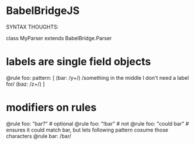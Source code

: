 # BabelBridgeJS

SYNTAX THOUGHTS:

class MyParser extends BabelBridge.Parser

  # labels are single field objects
  @rule foo:
    pattern: [
      (bar: /y+/)
      /something in the middle I don't need a label for/
      (baz: /z+/)
    ]

  # modifiers on rules
  @rule foo: "bar?" # optional
  @rule foo: "!bar" # not
  @rule foo: "could bar" # ensures it could match bar, but lets following pattern cosume those characters
  @rule bar: /bar/
